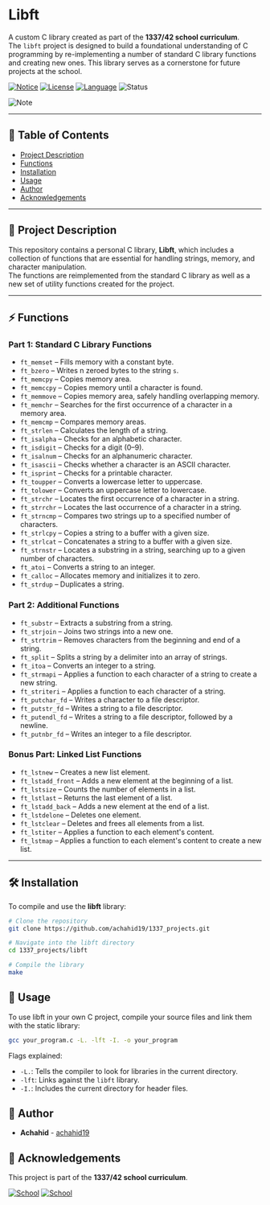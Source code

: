 # Libft

A custom C library created as part of the **1337/42 school curriculum**.  
The `libft` project is designed to build a foundational understanding of C programming by re-implementing a number of standard C library functions and creating new ones. This library serves as a cornerstone for future projects at the school.

[![Notice](https://img.shields.io/badge/Notice-42%20School-blue.svg)](https://1337.ma/en/)
[![License](https://img.shields.io/badge/License-MIT-green.svg)](https://opensource.org/license/mit/)
[![Language](https://img.shields.io/badge/Language-C-orange.svg)](https://en.wikipedia.org/wiki/C_(programming_language))
![Status](https://img.shields.io/badge/Status-Completed-brightgreen.svg)

![Note](https://img.shields.io/badge/Note-This%20project%20is%20part%20of%20the%201337%20school%20curriculum-blueviolet.svg)


---

## 📜 Table of Contents

- [Project Description](#project-description)
- [Functions](#functions)
- [Installation](#installation)
- [Usage](#usage)
- [Author](#author)
- [Acknowledgements](#acknowledgements)

---

## 📖 Project Description
This repository contains a personal C library, **Libft**, which includes a collection of functions that are essential for handling strings, memory, and character manipulation.  
The functions are reimplemented from the standard C library as well as a new set of utility functions created for the project.

---

## ⚡ Functions

### **Part 1: Standard C Library Functions**
- `ft_memset` – Fills memory with a constant byte.  
- `ft_bzero` – Writes n zeroed bytes to the string `s`.  
- `ft_memcpy` – Copies memory area.  
- `ft_memccpy` – Copies memory until a character is found.  
- `ft_memmove` – Copies memory area, safely handling overlapping memory.  
- `ft_memchr` – Searches for the first occurrence of a character in a memory area.  
- `ft_memcmp` – Compares memory areas.  
- `ft_strlen` – Calculates the length of a string.  
- `ft_isalpha` – Checks for an alphabetic character.  
- `ft_isdigit` – Checks for a digit (0–9).  
- `ft_isalnum` – Checks for an alphanumeric character.  
- `ft_isascii` – Checks whether a character is an ASCII character.  
- `ft_isprint` – Checks for a printable character.  
- `ft_toupper` – Converts a lowercase letter to uppercase.  
- `ft_tolower` – Converts an uppercase letter to lowercase.  
- `ft_strchr` – Locates the first occurrence of a character in a string.  
- `ft_strrchr` – Locates the last occurrence of a character in a string.  
- `ft_strncmp` – Compares two strings up to a specified number of characters.  
- `ft_strlcpy` – Copies a string to a buffer with a given size.  
- `ft_strlcat` – Concatenates a string to a buffer with a given size.  
- `ft_strnstr` – Locates a substring in a string, searching up to a given number of characters.  
- `ft_atoi` – Converts a string to an integer.  
- `ft_calloc` – Allocates memory and initializes it to zero.  
- `ft_strdup` – Duplicates a string.  

### **Part 2: Additional Functions**
- `ft_substr` – Extracts a substring from a string.  
- `ft_strjoin` – Joins two strings into a new one.  
- `ft_strtrim` – Removes characters from the beginning and end of a string.  
- `ft_split` – Splits a string by a delimiter into an array of strings.  
- `ft_itoa` – Converts an integer to a string.  
- `ft_strmapi` – Applies a function to each character of a string to create a new string.  
- `ft_striteri` – Applies a function to each character of a string.  
- `ft_putchar_fd` – Writes a character to a file descriptor.  
- `ft_putstr_fd` – Writes a string to a file descriptor.  
- `ft_putendl_fd` – Writes a string to a file descriptor, followed by a newline.  
- `ft_putnbr_fd` – Writes an integer to a file descriptor.  

### **Bonus Part: Linked List Functions**
- `ft_lstnew` – Creates a new list element.  
- `ft_lstadd_front` – Adds a new element at the beginning of a list.  
- `ft_lstsize` – Counts the number of elements in a list.  
- `ft_lstlast` – Returns the last element of a list.  
- `ft_lstadd_back` – Adds a new element at the end of a list.  
- `ft_lstdelone` – Deletes one element.  
- `ft_lstclear` – Deletes and frees all elements from a list.  
- `ft_lstiter` – Applies a function to each element's content.  
- `ft_lstmap` – Applies a function to each element's content to create a new list.  

---

## 🛠 Installation

To compile and use the **libft** library:

```bash
# Clone the repository
git clone https://github.com/achahid19/1337_projects.git

# Navigate into the libft directory
cd 1337_projects/libft

# Compile the library
make
```

## 🚀 Usage

To use libft in your own C project, compile your source files and link them with the static library:
```bash
gcc your_program.c -L. -lft -I. -o your_program
```
Flags explained:
- `-L.`: Tells the compiler to look for libraries in the current directory.
- `-lft`: Links against the `libft` library.
- `-I.`: Includes the current directory for header files.

## 👤 Author
- **Achahid** - [achahid19](https://github.com/achahid19)

## 🙏 Acknowledgements
This project is part of the **1337/42 school curriculum**.
 
[![School](https://img.shields.io/badge/Notice-1337%20School-blue.svg)](https://1337.ma/en/)
[![School](https://img.shields.io/badge/Notice-42%20School-blue.svg)](https://42.fr/en/homepage/)
